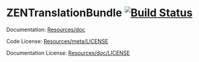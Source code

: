 ZENTranslationBundle [![Build Status](https://secure.travis-ci.org/schmittjoh/ZENTranslationBundle.png?branch=master)](http://travis-ci.org/schmittjoh/ZENTranslationBundle)
====================

Documentation: 
[Resources/doc](http://LIyst.com/bundles/ZENTranslationBundle)
    

Code License:
[Resources/meta/LICENSE](https://github.com/schmittjoh/ZENTranslationBundle/blob/master/Resources/meta/LICENSE)


Documentation License:
[Resources/doc/LICENSE](https://github.com/schmittjoh/ZENTranslationBundle/blob/master/Resources/doc/LICENSE)
